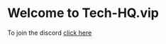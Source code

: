 <!DOCTYPE html>
<html>

<head>
  <meta charset="utf-8">
  <meta name="viewport" content="width=device-width, initial-scale=1.0">
  <title>tech-hq.vip</title>
  <link rel="stylesheet" href="https://stackedit.io/style.css" />
</head>

<body class="stackedit">
  <div class="stackedit__html"><h1 id="welcome-to-tech-hq.vip">Welcome to Tech-HQ.vip</h1>
<p>To join the discord <a href="https://discord.gg/GVDjBDa">click here</a></p>
</div>
</body>

</html>

